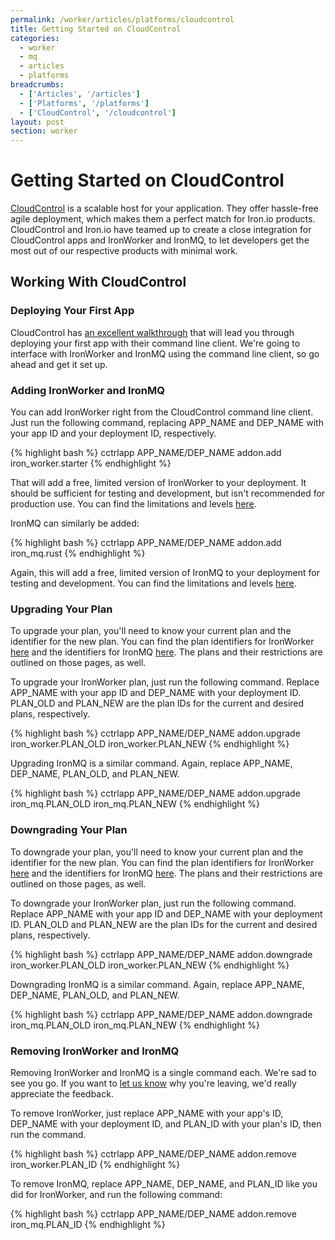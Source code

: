 ```yaml
---
permalink: /worker/articles/platforms/cloudcontrol
title: Getting Started on CloudControl
categories:
  - worker
  - mq
  - articles
  - platforms
breadcrumbs:
  - ['Articles', '/articles']
  - ['Platforms', '/platforms']
  - ['CloudControl', '/cloudcontrol']
layout: post
section: worker
---
```


# Getting Started on CloudControl

[CloudControl](http://www.cloudcontrol.com) is a scalable host for your application. 
They offer hassle-free agile deployment, which makes them a perfect match for Iron.io 
products. CloudControl and Iron.io have teamed up to create a close integration for 
CloudControl apps and IronWorker and IronMQ, to let developers get the most out of 
our respective products with minimal work.

## Working With CloudControl

### Deploying Your First App

CloudControl has [an excellent walkthrough](https://www.cloudcontrol.com/documentation/getting-started/tutorial-deploy-an-app) 
that will lead you through deploying your first app with their command line client. 
We're going to interface with IronWorker and IronMQ using the command line client, 
so go ahead and get it set up.

### Adding IronWorker and IronMQ

You can add IronWorker right from the CloudControl command line client. Just run the 
following command, replacing <span class="fixed-width">APP_NAME</span> and <span 
class="fixed-width">DEP_NAME</span> with your app ID and your deployment ID, 
respectively.

<div class="gray-box">
{% highlight bash %}
cctrlapp APP_NAME/DEP_NAME addon.add iron_worker.starter
{% endhighlight %}
</div>

That will add a free, limited version of IronWorker to your deployment. It should be 
sufficient for testing and development, but isn't recommended for production use. 
You can find the limitations and levels [here](https://www.cloudcontrol.com/add-ons/iron_worker).

IronMQ can similarly be added:

<div class="gray-box">
{% highlight bash %}
cctrlapp APP_NAME/DEP_NAME addon.add iron_mq.rust
{% endhighlight %}
</div>

Again, this will add a free, limited version of IronMQ to your deployment for testing 
and development. You can find the limitations and levels [here](https://www.cloudcontrol.com/add-ons/iron_mq).

### Upgrading Your Plan

To upgrade your plan, you'll need to know your current plan and the identifier for the 
new plan. You can find the plan identifiers for IronWorker [here](https://www.cloudcontrol.com/add-ons/iron_worker) 
and the identifiers for IronMQ [here](https://www.cloudcontrol.com/add-ons/iron_mq). The 
plans and their restrictions are outlined on those pages, as well.

To upgrade your IronWorker plan, just run the following command. Replace 
<span class="fixed-width">APP_NAME</span> with your app ID and <span class="fixed-width">DEP_NAME</span>
with your deployment ID. <span class="fixed-width">PLAN_OLD</span> and 
<span class="fixed-width">PLAN_NEW</span> are the plan IDs for the current and desired 
plans, respectively.

<div class="gray-box">
{% highlight bash %}
cctrlapp APP_NAME/DEP_NAME addon.upgrade iron_worker.PLAN_OLD iron_worker.PLAN_NEW
{% endhighlight %}
</div>

Upgrading IronMQ is a similar command. Again, replace <span class="fixed-width">APP_NAME</span>, 
<span class="fixed-width">DEP_NAME</span>, <span class="fixed-width">PLAN_OLD</span>, 
and <span class="fixed-width">PLAN_NEW</span>.

<div class="gray-box">
{% highlight bash %}
cctrlapp APP_NAME/DEP_NAME addon.upgrade iron_mq.PLAN_OLD iron_mq.PLAN_NEW
{% endhighlight %}
</div>

### Downgrading Your Plan

To downgrade your plan, you'll need to know your current plan and the identifier for the 
new plan. You can find the plan identifiers for IronWorker [here](https://www.cloudcontrol.com/add-ons/iron_worker) 
and the identifiers for IronMQ [here](https://www.cloudcontrol.com/add-ons/iron_mq). The 
plans and their restrictions are outlined on those pages, as well.

To downgrade your IronWorker plan, just run the following command. Replace 
<span class="fixed-width">APP_NAME</span> with your app ID and <span class="fixed-width">DEP_NAME</span>
with your deployment ID. <span class="fixed-width">PLAN_OLD</span> and 
<span class="fixed-width">PLAN_NEW</span> are the plan IDs for the current and desired 
plans, respectively.

<div class="gray-box">
{% highlight bash %}
cctrlapp APP_NAME/DEP_NAME addon.downgrade iron_worker.PLAN_OLD iron_worker.PLAN_NEW
{% endhighlight %}
</div>

Downgrading IronMQ is a similar command. Again, replace <span class="fixed-width">APP_NAME</span>, 
<span class="fixed-width">DEP_NAME</span>, <span class="fixed-width">PLAN_OLD</span>, 
and <span class="fixed-width">PLAN_NEW</span>.

<div class="gray-box">
{% highlight bash %}
cctrlapp APP_NAME/DEP_NAME addon.downgrade iron_mq.PLAN_OLD iron_mq.PLAN_NEW
{% endhighlight %}
</div>

### Removing IronWorker and IronMQ

Removing IronWorker and IronMQ is a single command each. We're sad to see you go. 
If you want to [let us know](http://support.iron.io/customer/portal/emails/new) 
why you're leaving, we'd really appreciate the feedback.

To remove IronWorker, just replace <span class="fixed-width">APP_NAME</span> with 
your app's ID, <span class="fixed-width">DEP_NAME</span> with your deployment 
ID, and <span class="fixed-width">PLAN_ID</span> with your plan's ID, then run the 
command.

<div class="gray-box">
{% highlight bash %}
cctrlapp APP_NAME/DEP_NAME addon.remove iron_worker.PLAN_ID
{% endhighlight %}
</div>

To remove IronMQ, replace <span class="fixed-width">APP_NAME</span>, <span class="fixed-width">DEP_NAME</span>, 
and <span class="fixed-width">PLAN_ID</span> like you did for IronWorker, and run the 
following command:

<div class="gray-box">
{% highlight bash %}
cctrlapp APP_NAME/DEP_NAME addon.remove iron_mq.PLAN_ID
{% endhighlight %}
</div>
